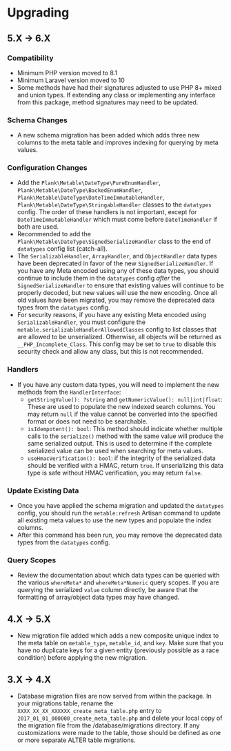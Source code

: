 # Upgrading

## 5.X -> 6.X

### Compatibility

* Minimum PHP version moved to 8.1
* Minimum Laravel version moved to 10
* Some methods have had their signatures adjusted to use PHP 8+ mixed and union types. If extending any class or implementing any interface from this package, method signatures may need to be updated.

### Schema Changes

* A new schema migration has been added which adds three new columns to the meta table and improves indexing for querying by meta values.

### Configuration Changes

* Add the `Plank\Metable\DateType\PureEnumHandler`, `Plank\Metable\DateType\BackedEnumHandler`, `Plank\Metable\DateType\DateTimeImmutableHandler`, `Plank\Metable\DateType\StringableHandler` classes to the `datatypes` config. The order of these handlers is not important, except for `DateTimeImmutableHandler` which must come before `DateTimeHandler` if both are used. 
* Recommended to add the `Plank\Metable\DateType\SignedSerializeHandler` class to the end of `datatypes` config list (catch-all).
* The `SerializableHandler`, `ArrayHandler`, and `ObjectHandler` data types have been deprecated in favor of the new `SignedSerializeHandler`. If you have any Meta encoded using any of these data types, you should continue to include them in the `datatypes` config _after_ the `SignedSerializeHandler` to ensure that existing values will continue to be properly decoded, but new values will use the new encoding. Once all old values have been migrated, you may remove the deprecated data types from the `datatypes` config.
* For security reasons, if you have any existing Meta encoded using `SerializableHandler`, you must configure the `metable.serializableHandlerAllowedClasses` config to list classes that are allowed to be unserialized. Otherwise, all objects will be returned as `__PHP_Incomplete_Class`. This config may be set to `true` to disable this security check and allow any class, but this is not recommended.

### Handlers

* If you have any custom data types, you will need to implement the new methods from the `HandlerInterface`:
  * `getStringValue(): ?string` and `getNumericValue(): null|int|float`: These are used to populate the new indexed search columns. You may return `null` if the value cannot be converted into the specified format or does not need to be searchable.
  * `isIdempotent(): bool`: This method should indicate whether multiple calls to the `serialize()` method with the same value will produce the same serialized output. This is used to determine if the complete serialized value can be used when searching for meta values.  
  * `useHmacVerification(): bool`: if the integrity of the serialized data should be verified with a HMAC, return `true`. If unserializing this data type is safe without HMAC verification, you may return `false`. 

### Update Existing Data

* Once you have applied the schema migration and updated the `datatypes` config, you should run the `metable:refresh` Artisan command to update all existing meta values to use the new types and populate the index columns. 
* After this command has been run, you may remove the deprecated data types from the `datatypes` config. 

### Query Scopes

* Review the documentation about which data types can be queried with the various `whereMeta*` and `whereMeta*Numeric` query scopes. If you are querying the serialized `value` column directly, be aware that the formatting of array/object data types may have changed.

## 4.X -> 5.X
- New migration file added which adds a new composite unique index to the meta table on `metable_type`, `metable_id`, and `key`. Make sure that you have no duplicate keys for a given entity (previously possible as a race condition) before applying the new migration.  

## 3.X -> 4.X
- Database migration files are now served from within the package. In your migrations table, rename the `XXXX_XX_XX_XXXXXX_create_meta_table.php` entry to `2017_01_01_000000_create_meta_table.php` and delete your local copy of the migration file from the /database/migrations directory. If any customizations were made to the table, those should be defined as one or more separate ALTER table migrations.